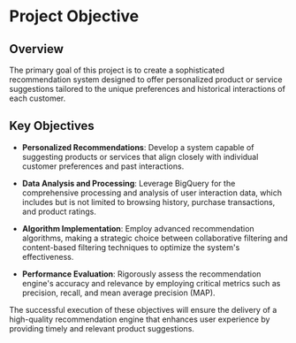 # Project Objective

## Overview
The primary goal of this project is to create a sophisticated recommendation system designed to offer personalized product or service suggestions tailored to the unique preferences and historical interactions of each customer.

## Key Objectives

- **Personalized Recommendations**: Develop a system capable of suggesting products or services that align closely with individual customer preferences and past interactions.

- **Data Analysis and Processing**: Leverage BigQuery for the comprehensive processing and analysis of user interaction data, which includes but is not limited to browsing history, purchase transactions, and product ratings.

- **Algorithm Implementation**: Employ advanced recommendation algorithms, making a strategic choice between collaborative filtering and content-based filtering techniques to optimize the system's effectiveness.

- **Performance Evaluation**: Rigorously assess the recommendation engine's accuracy and relevance by employing critical metrics such as precision, recall, and mean average precision (MAP).

The successful execution of these objectives will ensure the delivery of a high-quality recommendation engine that enhances user experience by providing timely and relevant product suggestions.
